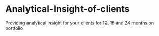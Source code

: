 # Analytical-Insight-of-clients
Providing analytical insight for your clients for 12, 18 and 24 months on portfolio
